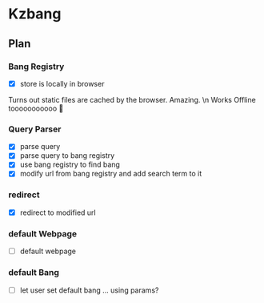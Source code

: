 # Kzbang

## Plan

### Bang Registry

- [x] store is locally in browser

Turns out static files are cached by the browser. Amazing. \n
Works Offline tooooooooooo 🩶

### Query Parser

- [x] parse query
- [x] parse query to bang registry
- [x] use bang registry to find bang
- [x] modify url from bang registry and add search term to it

### redirect

- [x] redirect to modified url

### default Webpage

- [ ] default webpage

### default Bang

- [ ] let user set default bang ... using params?
